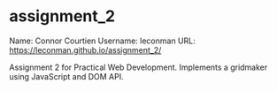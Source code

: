 # assignment_2
Name: Connor Courtien
Username: leconman
URL: https://leconman.github.io/assignment_2/

Assignment 2 for Practical Web Development. Implements a gridmaker using JavaScript and DOM API.
